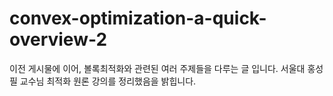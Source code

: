 # convex-optimization-a-quick-overview-2
이전 게시물에 이어, 볼록최적화와 관련된 여러 주제들을 다루는 글 입니다. 서울대 홍성필 교수님 최적화 원론 강의를 정리했음을 밝힙니다.


<!--stackedit_data:
eyJoaXN0b3J5IjpbNzQ1MDM1NDk1LC0xODM4MjEwMzExXX0=
-->